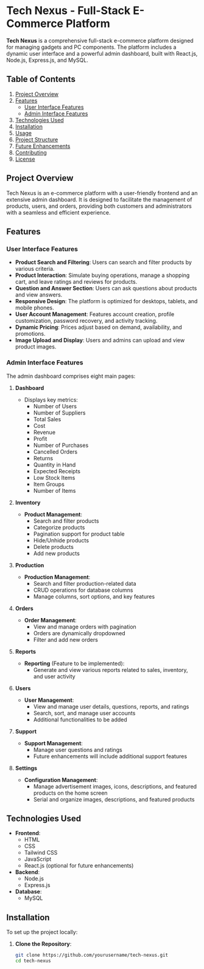 # **Tech Nexus - Full-Stack E-Commerce Platform**

**Tech Nexus** is a comprehensive full-stack e-commerce platform designed for managing gadgets and PC components. The platform includes a dynamic user interface and a powerful admin dashboard, built with React.js, Node.js, Express.js, and MySQL.

## **Table of Contents**
1. [Project Overview](#project-overview)
2. [Features](#features)
   - [User Interface Features](#user-interface-features)
   - [Admin Interface Features](#admin-interface-features)
3. [Technologies Used](#technologies-used)
4. [Installation](#installation)
5. [Usage](#usage)
6. [Project Structure](#project-structure)
7. [Future Enhancements](#future-enhancements)
8. [Contributing](#contributing)
9. [License](#license)

## **Project Overview**

Tech Nexus is an e-commerce platform with a user-friendly frontend and an extensive admin dashboard. It is designed to facilitate the management of products, users, and orders, providing both customers and administrators with a seamless and efficient experience.

## **Features**

### **User Interface Features**
- **Product Search and Filtering**: Users can search and filter products by various criteria.
- **Product Interaction**: Simulate buying operations, manage a shopping cart, and leave ratings and reviews for products.
- **Question and Answer Section**: Users can ask questions about products and view answers.
- **Responsive Design**: The platform is optimized for desktops, tablets, and mobile phones.
- **User Account Management**: Features account creation, profile customization, password recovery, and activity tracking.
- **Dynamic Pricing**: Prices adjust based on demand, availability, and promotions.
- **Image Upload and Display**: Users and admins can upload and view product images.

### **Admin Interface Features**
The admin dashboard comprises eight main pages:

1. **Dashboard**
   - Displays key metrics:
     - Number of Users
     - Number of Suppliers
     - Total Sales
     - Cost
     - Revenue
     - Profit
     - Number of Purchases
     - Cancelled Orders
     - Returns
     - Quantity in Hand
     - Expected Receipts
     - Low Stock Items
     - Item Groups
     - Number of Items

2. **Inventory**
   - **Product Management**:
     - Search and filter products
     - Categorize products
     - Pagination support for product table
     - Hide/Unhide products
     - Delete products
     - Add new products

3. **Production**
   - **Production Management**:
     - Search and filter production-related data
     - CRUD operations for database columns
     - Manage columns, sort options, and key features

4. **Orders**
   - **Order Management**:
     - View and manage orders with pagination
     - Orders are dynamically dropdowned
     - Filter and add new orders

5. **Reports**
   - **Reporting** (Feature to be implemented):
     - Generate and view various reports related to sales, inventory, and user activity

6. **Users**
   - **User Management**:
     - View and manage user details, questions, reports, and ratings
     - Search, sort, and manage user accounts
     - Additional functionalities to be added

7. **Support**
   - **Support Management**:
     - Manage user questions and ratings
     - Future enhancements will include additional support features

8. **Settings**
   - **Configuration Management**:
     - Manage advertisement images, icons, descriptions, and featured products on the home screen
     - Serial and organize images, descriptions, and featured products

## **Technologies Used**
- **Frontend**:
  - HTML
  - CSS
  - Tailwind CSS
  - JavaScript
  - React.js (optional for future enhancements)
- **Backend**:
  - Node.js
  - Express.js
- **Database**:
  - MySQL

## **Installation**

To set up the project locally:

1. **Clone the Repository**:
   ```bash
   git clone https://github.com/yourusername/tech-nexus.git
   cd tech-nexus
